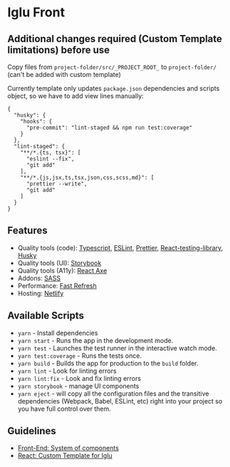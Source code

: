# Iglu Front

## Additional changes required (Custom Template limitations) before use

Copy files from `project-folder/src/_PROJECT_ROOT_` to `project-folder/` (can't be added with custom template)

Currently template only updates `package.json` dependencies and scripts object, so we have to add view lines manually:

```
{
  "husky": {
    "hooks": {
      "pre-commit": "lint-staged && npm run test:coverage"
    }
  },
  "lint-staged": {
    "**/*.{ts, tsx}": [
      "eslint --fix",
      "git add"
    ],
    "**/*.{js,jsx,ts,tsx,json,css,scss,md}": [
      "prettier --write",
      "git add"
    ]
  }
}
```

## Features

- Quality tools (code): [Typescript](http://www.typescriptlang.org/), [ESLint](https://eslint.org/), [Prettier](https://prettier.io/), [React-testing-library](https://testing-library.com/docs/react-testing-library/intro), [Husky](https://github.com/typicode/husky)
- Quality tools (UI): [Storybook](https://storybook.js.org/)
- Quality tools (A11y): [React Axe](https://github.com/dequelabs/react-axe)
- Addons: [SASS](https://sass-lang.com/)
- Performance: [Fast Refresh](https://github.com/pmmmwh/react-refresh-webpack-plugin)
- Hosting: [Netlify](https://www.netlify.com)

## Available Scripts

- `yarn` - Install dependencies
- `yarn start` - Runs the app in the development mode.
- `yarn test` - Launches the test runner in the interactive watch mode.
- `yarn test:coverage` - Runs the tests once.
- `yarn build` - Builds the app for production to the `build` folder.
- `yarn lint` - Look for linting errors
- `yarn lint:fix` - Look and fix linting errors
- `yarn storybook` - manage UI components
- `yarn eject` - will copy all the configuration files and the transitive dependencies (Webpack, Babel, ESLint, etc) right into your project so you have full control over them.

## Guidelines

- [Front-End: System of components](https://medium.com/@antonaavik/front-end-system-of-components-aac7cc45f05)
- [React: Custom Template for Iglu](https://medium.com/iglu-ou/react-custom-template-for-iglu-7644e1303668)
